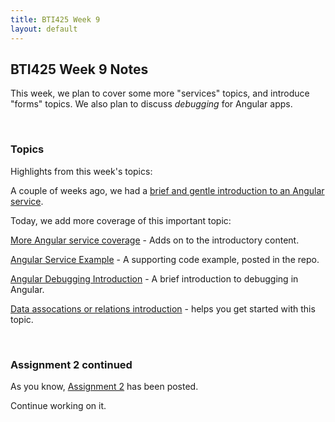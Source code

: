 ```yaml
---
title: BTI425 Week 9
layout: default
---
```


## BTI425 Week 9 Notes

This week, we plan to cover some more "services" topics, and introduce "forms" topics. We also plan to discuss *debugging* for Angular apps. 

<br>

### Topics

Highlights from this week's topics: 

A couple of weeks ago, we had a [brief and gentle introduction to an Angular service](https://bti425.ca/notes/angular-services-intro). 

Today, we add more coverage of this important topic: 

[More Angular service coverage](angular-services-more) - Adds on to the introductory content.

[Angular Service Example](angular-services-example) - A supporting code example, posted in the repo.

[Angular Debugging Introduction](angular-debug-intro) - A brief introduction to debugging in Angular. 

[Data assocations or relations introduction](data-assoc-intro) - helps you get started with this topic.

<br>

### Assignment 2 continued

As you know, [Assignment 2](/graded-work/assign2) has been posted. 

Continue working on it. 

<br>
